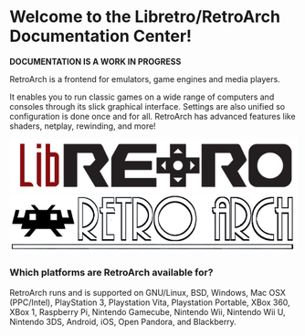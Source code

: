 # Welcome to the Libretro/RetroArch Documentation Center!

**DOCUMENTATION IS A WORK IN PROGRESS**

RetroArch is a frontend for emulators, game engines and media players.

It enables you to run classic games on a wide range of computers and consoles through its slick graphical interface. Settings are also unified so configuration is done once and for all. RetroArch has advanced features like shaders, netplay, rewinding, and more!

![Libretro_Banner](images/libretro_banner.png)
![RetroArch_Banner](images/RetroArch_Banner.png)

### Which platforms are RetroArch available for?
RetroArch runs and is supported on GNU/Linux, BSD, Windows, Mac OSX (PPC/Intel), PlayStation 3, Playstation Vita, Playstation Portable, XBox 360, XBox 1, Raspberry Pi, Nintendo Gamecube, Nintendo Wii, Nintendo Wii U, Nintendo 3DS, Android, iOS, Open Pandora, and Blackberry.

